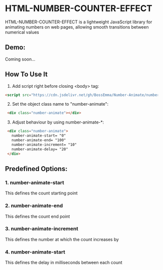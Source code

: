 # HTML-NUMBER-COUNTER-EFFECT
  HTML-NUMBER-COUNTER-EFFECT is a lightweight JavaScript library for animating numbers on web pages, allowing smooth transitions between numerical values
  
## Demo:
  Coming soon...
  
## How To Use It
  1. Add script right before closing &lt;body&gt; tag:
   ```html
   <script src="https://cdn.jsdelivr.net/gh/BossEmma/Number-Animate/number_animate.js"></script>
   ```
  2. Set the object class name to "number-animate":
   ```html
    <div class="number-animate"></div>
   ```

  3. Adjust behaviour by using number-animate-*:
   ```html
    <div class="number-animate">
      number-animate-start= "0"
      number-animate-end= "100"
      number-animate-increment= "10"
      number-animate-delay= "20"
    </div>
   ```

## Predefined Options:
  ### 1. number-animate-start
  This defines the count starting point

  ### 2. number-animate-end
  This defines the count end point

  ### 3. number-animate-increment
  This defines the number at which the count increases by

  ### 4. number-animate-start
  This defines the delay in milliseconds between each count
